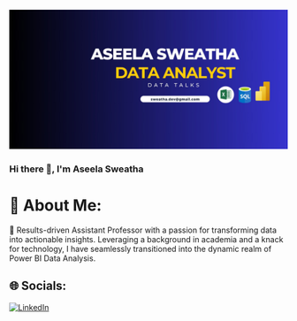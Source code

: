 ![Background](https://github.com/Aseela-Sweatha/Aseela-Sweatha/blob/main/Background.jpeg?raw=true)

### Hi there 👋, I'm Aseela Sweatha

# 💫 About Me:
🔭 Results-driven Assistant Professor with a passion for transforming data into actionable insights. Leveraging a background in academia and a knack for technology, I have seamlessly transitioned into the dynamic realm of Power BI Data Analysis.


## 🌐 Socials:
[![LinkedIn](https://img.shields.io/badge/LinkedIn-%230077B5.svg?logo=linkedin&logoColor=white)](https://www.linkedin.com/in/aseela-sweatha)
